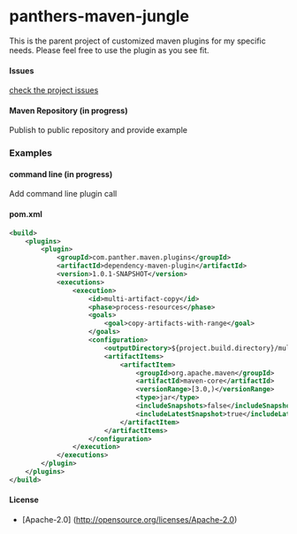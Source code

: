 panthers-maven-jungle
=====================

This is the parent project of customized maven plugins for my specific needs. Please feel free to use the plugin as you see fit.

#### Issues
[check the project issues](https://github.com/jaysaikia/panthers-maven-jungle/issues)

#### Maven Repository (in progress)
Publish to public repository and provide example

### Examples

#### command line (in progress)
Add command line plugin call

#### pom.xml
```xml
<build>
	<plugins>
		<plugin>
			<groupId>com.panther.maven.plugins</groupId>
			<artifactId>dependency-maven-plugin</artifactId>
			<version>1.0.1-SNAPSHOT</version>
			<executions>
				<execution>
					<id>multi-artifact-copy</id>
					<phase>process-resources</phase>
					<goals>
						<goal>copy-artifacts-with-range</goal>
					</goals>
					<configuration>
						<outputDirectory>${project.build.directory}/multi-artifacts</outputDirectory>
						<artifactItems>
							<artifactItem>
								<groupId>org.apache.maven</groupId>
								<artifactId>maven-core</artifactId>
								<versionRange>[3.0,)</versionRange>
								<type>jar</type>
								<includeSnapshots>false</includeSnapshots>
								<includeLatestSnapshot>true</includeLatestSnapshot>
							</artifactItem>
						</artifactItems>
					</configuration>
				</execution>
			</executions>
		</plugin>
	</plugins>
</build>
```

#### License
* [Apache-2.0] (http://opensource.org/licenses/Apache-2.0)

